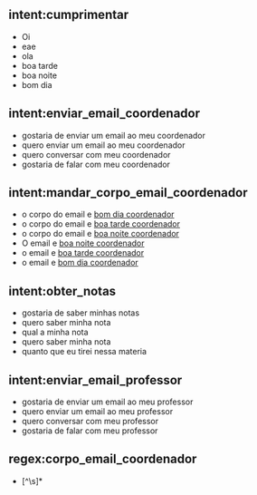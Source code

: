 ## intent:cumprimentar
- Oi
- eae
- ola
- boa tarde
- boa noite
- bom dia

## intent:enviar_email_coordenador
- gostaria de enviar um email ao meu coordenador
- quero enviar um email ao meu coordenador
- quero conversar com meu coordenador
- gostaria de falar com meu coordenador

## intent:mandar_corpo_email_coordenador
- o corpo do email e [bom dia coordenador](corpo_email_coordenador)
- o corpo do email e [boa tarde coordenador](corpo_email_coordenador)
- o corpo do email e [boa noite coordenador](corpo_email_coordenador)
- O email e [boa noite coordenador](corpo_email_coordenador)
- o email e [boa tarde coordenador](corpo_email_coordenador)
- o email e [bom dia coordenador](corpo_email_coordenador)

## intent:obter_notas
- gostaria de saber minhas notas
- quero saber minha nota
- qual a minha nota
- quero saber minha nota
- quanto que eu tirei nessa materia

## intent:enviar_email_professor
- gostaria de enviar um email ao meu professor
- quero enviar um email ao meu professor
- quero conversar com meu professor
- gostaria de falar com meu professor

## regex:corpo_email_coordenador
- [^\s]*
